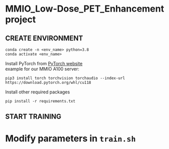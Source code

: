 # MMIO_Low-Dose_PET_Enhancement project

## CREATE ENVIRONMENT
```
conda create -n <env_name> python=3.8
conda activate <env_name>
```
Install PyTorch from [PyTorch website](https://pytorch.org/get-started/locally/)    
example for our MMIO A100 server:
```
pip3 install torch torchvision torchaudio --index-url https://download.pytorch.org/whl/cu118
```
Install other required packages
```
pip install -r requirements.txt
```

## START TRAINING

# Modify parameters in `train.sh`
